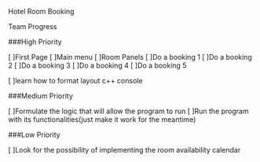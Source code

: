 Hotel Room Booking


Team Progress

###High Priority

[ ]First Page
[ ]Main menu
[ ]Room Panels
[ ]Do a booking 1
[ ]Do a booking 2
[ ]Do a booking 3
[ ]Do a booking 4
[ ]Do a booking 5

[ ]learn how to format layout c++ console


###Medium Priority

[ ]Formulate the logic that will allow the program to run
[ ]Run the program with its functionalities(just make it work for the meantime)


###Low Priority

[ ]Look for the possibility of implementing the room availability calendar